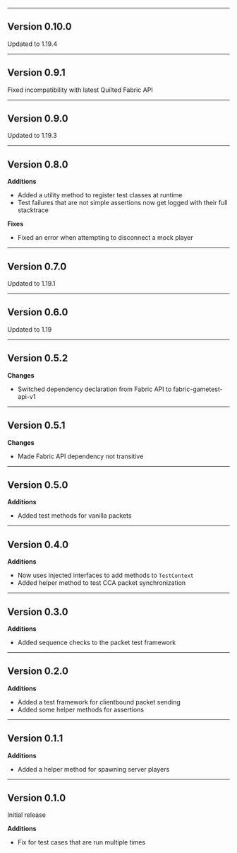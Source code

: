 ------------------------------------------------------
Version 0.10.0
------------------------------------------------------
Updated to 1.19.4

------------------------------------------------------
Version 0.9.1
------------------------------------------------------
Fixed incompatibility with latest Quilted Fabric API

------------------------------------------------------
Version 0.9.0
------------------------------------------------------
Updated to 1.19.3

------------------------------------------------------
Version 0.8.0
------------------------------------------------------
**Additions**
- Added a utility method to register test classes at runtime
- Test failures that are not simple assertions now get logged with their full stacktrace

**Fixes**
- Fixed an error when attempting to disconnect a mock player

------------------------------------------------------
Version 0.7.0
------------------------------------------------------
Updated to 1.19.1

------------------------------------------------------
Version 0.6.0
------------------------------------------------------
Updated to 1.19

------------------------------------------------------
Version 0.5.2
------------------------------------------------------
**Changes**
- Switched dependency declaration from Fabric API to fabric-gametest-api-v1

------------------------------------------------------
Version 0.5.1
------------------------------------------------------
**Changes**
- Made Fabric API dependency not transitive

------------------------------------------------------
Version 0.5.0
------------------------------------------------------
**Additions**
- Added test methods for vanilla packets

------------------------------------------------------
Version 0.4.0
------------------------------------------------------
**Additions**
- Now uses injected interfaces to add methods to `TestContext`
- Added helper method to test CCA packet synchronization

------------------------------------------------------
Version 0.3.0
------------------------------------------------------
**Additions**
- Added sequence checks to the packet test framework

------------------------------------------------------
Version 0.2.0
------------------------------------------------------
**Additions**
- Added a test framework for clientbound packet sending
- Added some helper methods for assertions

------------------------------------------------------
Version 0.1.1
------------------------------------------------------
**Additions**
- Added a helper method for spawning server players

------------------------------------------------------
Version 0.1.0
------------------------------------------------------
Initial release

**Additions**
- Fix for test cases that are run multiple times